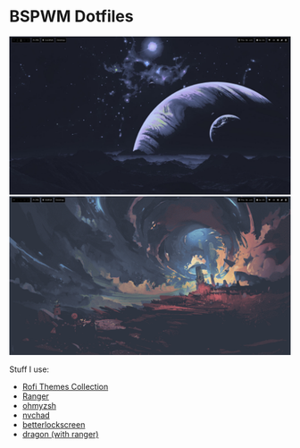 <h1>BSPWM Dotfiles</h1>

<div align="center">
  <img src="./images/screenshot1.png">
  <img src="./images/screenshot2.png">
</div>

Stuff I use:
<ul>
  <li><a href="https://github.com/adi1090x/rofi">Rofi Themes Collection</a></li>
  <li><a href="https://github.com/ranger/ranger">Ranger</a></li>
  <li><a href="https://github.com/ohmyzsh/ohmyzsh">ohmyzsh</a></li>
  <li><a href="https://nvchad.com">nvchad</a></li>
  <li><a href="https://github.com/betterlockscreen/betterlockscreen">betterlockscreen</a></li>
  <li><a href="https://github.com/mwh/dragon">dragon (with ranger)</a></li>
</ul>
